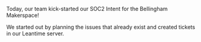 Today, our team kick-started our SOC2 Intent for the Bellingham Makerspace!

We started out by planning the issues that already exist and created tickets in our Leantime server.

